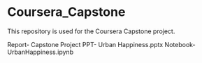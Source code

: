 # Coursera_Capstone

This repository is used for the Coursera Capstone project.

Report- Capstone Project
PPT- Urban Happiness.pptx
Notebook- UrbanHappiness.ipynb

